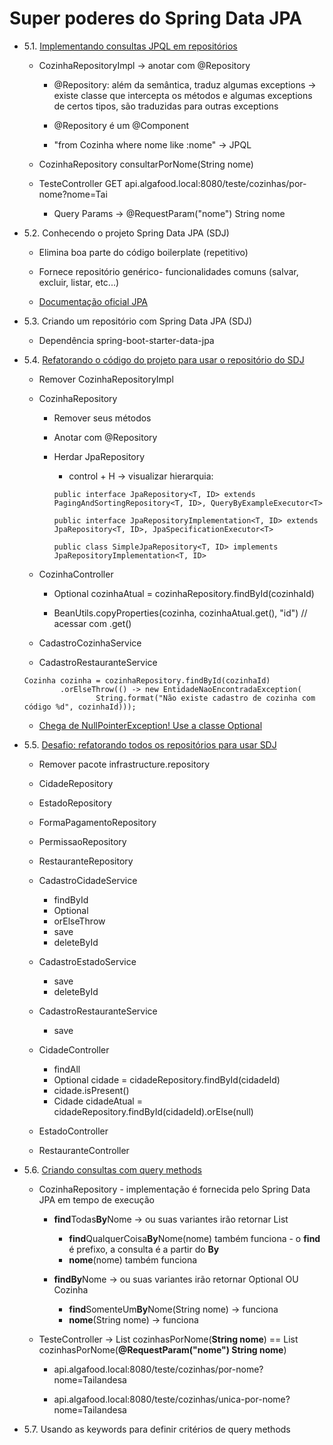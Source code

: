 # Super poderes do Spring Data JPA

  - 5.1. [Implementando consultas JPQL em repositórios](https://github.com/marciafc/curso-especialista-spring-rest/tree/master/05.01-implementando-consultas-jpql-em-repositorios/algafood-api)
  
    - CozinhaRepositoryImpl -> anotar com @Repository 
	
	  - @Repository: além da semântica, traduz algumas exceptions -> existe classe que intercepta os métodos e algumas exceptions de certos tipos, são traduzidas para outras exceptions
	  
	  - @Repository é um @Component
	  
	  - "from Cozinha where nome like :nome" -> JPQL
	  
    - CozinhaRepository consultarPorNome(String nome)  
	
	- TesteController GET api.algafood.local:8080/teste/cozinhas/por-nome?nome=Tai
	
	  - Query Params -> @RequestParam("nome") String nome
	
  - 5.2. Conhecendo o projeto Spring Data JPA (SDJ)

    - Elimina boa parte do código boilerplate (repetitivo)
	
	- Fornece repositório genérico- funcionalidades comuns (salvar, excluir, listar, etc...)
	
	- [Documentação oficial JPA](https://spring.io/projects/spring-data-jpa)

  - 5.3. Criando um repositório com Spring Data JPA (SDJ)
  
    - Dependência spring-boot-starter-data-jpa
	
  - 5.4. [Refatorando o código do projeto para usar o repositório do SDJ](https://github.com/marciafc/curso-especialista-spring-rest/tree/master/05.04-refatorando-o-codigo-do-projeto-para-usar-o-repositorio-do-sdj/algafood-api)
	
	- Remover CozinhaRepositoryImpl
	
	- CozinhaRepository
	
	  - Remover seus métodos
	  
	  - Anotar com @Repository
	  
	  - Herdar JpaRepository
	  
	    - control + H -> visualizar hierarquia:

		```
		public interface JpaRepository<T, ID> extends PagingAndSortingRepository<T, ID>, QueryByExampleExecutor<T>
	
        public interface JpaRepositoryImplementation<T, ID> extends JpaRepository<T, ID>, JpaSpecificationExecutor<T>
	
		public class SimpleJpaRepository<T, ID> implements JpaRepositoryImplementation<T, ID>
		
		```
	  
	- CozinhaController
	
	  - Optional<Cozinha> cozinhaAtual = cozinhaRepository.findById(cozinhaId)
	
      - BeanUtils.copyProperties(cozinha, cozinhaAtual.get(), "id") // acessar com .get()

	- CadastroCozinhaService
	
	- CadastroRestauranteService

	```
	Cozinha cozinha = cozinhaRepository.findById(cozinhaId)
			.orElseThrow(() -> new EntidadeNaoEncontradaException(
					String.format("Não existe cadastro de cozinha com código %d", cozinhaId)));	
	
	```	
	
    - [Chega de NullPointerException! Use a classe Optional](https://blog.algaworks.com/chega-de-nullpointerexception/)	

  - 5.5. [Desafio: refatorando todos os repositórios para usar SDJ](https://github.com/marciafc/curso-especialista-spring-rest/tree/master/05.05-desafio-refatorando-todos-os-repositorios-para-usar-sdj/algafood-api)

	- Remover pacote infrastructure.repository
	
    - CidadeRepository
	
	- EstadoRepository
	
	- FormaPagamentoRepository	
	
	- PermissaoRepository
	
	- RestauranteRepository
	
	- CadastroCidadeService
	  - findById
	  - Optional
	  - orElseThrow
	  - save
	  - deleteById
	
    - CadastroEstadoService	
	  - save
	  - deleteById
	
    - CadastroRestauranteService	
	  - save
	
    - CidadeController	
	  - findAll
	  - Optional<Cidade> cidade = cidadeRepository.findById(cidadeId)
	  - cidade.isPresent()
	  - Cidade cidadeAtual = cidadeRepository.findById(cidadeId).orElse(null)
	
    - EstadoController
	
    - RestauranteController
	
  - 5.6. [Criando consultas com query methods](https://github.com/marciafc/curso-especialista-spring-rest/tree/master/05.06-criando-consultas-com-query-methods/algafood-api)

    - CozinhaRepository -  implementação é fornecida pelo Spring Data JPA em tempo de execução
	
	  - **find**Todas**By**Nome -> ou suas variantes irão retornar List<Cozinha>
	    - **find**QualquerCoisa**By**Nome(nome) também funciona - o **find** é prefixo, a consulta é a partir do **By**
	    - **nome**(nome) também funciona
	
	  - **findBy**Nome ->  ou suas variantes irão retornar Optional<Cozinha> OU Cozinha
        - **find**SomenteUm**By**Nome(String nome) -> funciona	    
        - **nome**(String nome) -> funciona
	    
	
	- TesteController -> List<Cozinha> cozinhasPorNome(**String nome**) == List<Cozinha> cozinhasPorNome(**@RequestParam("nome") String nome**)  
	
      - api.algafood.local:8080/teste/cozinhas/por-nome?nome=Tailandesa
	
	  - api.algafood.local:8080/teste/cozinhas/unica-por-nome?nome=Tailandesa

  - 5.7. Usando as keywords para definir critérios de query methods
	
	
	
	
